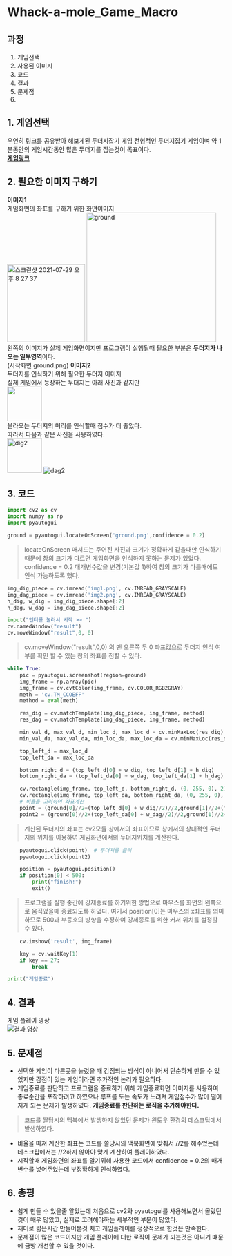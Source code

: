 # Whack-a-mole_Game_Macro

## 과정  
1. 게임선택
2. 사용된 이미지
3. 코드
4. 결과
5. 문제점
6. 

## 1. 게임선택
우연히 링크를 공유받아 해보게된 두더지잡기 게임
전형적인 두더지잡기 게임이며 약 1분동안의 게임시간동안 많은 두더지를 잡는것이 목표이다.  
**[게임링크](http://g.regogame.com/game/48/)**

## 2. 필요한 이미지 구하기
**이미지1**  
게임화면의 좌표를 구하기 위한 화면이미지  
<img width="180" alt="스크린샷 2021-07-29 오후 8 27 37" src="https://user-images.githubusercontent.com/57162448/127484535-d9349a4f-669c-4f34-a307-03d55cc9390c.png">
<img width="300" alt="ground" src="https://user-images.githubusercontent.com/57162448/127487281-5f31a44e-67df-426c-8678-e3dbd486aca0.png">  
왼쪽의 이미지가 실제 게임화면이지만 프로그램이 실행될때 필요한 부분은 **두더지가 나오는 일부영역**이다.  
(시작화면 ground.png)
**이미지2**  
두더지를 인식하기 위해 필요한 두더지 이미지  
실제 게임에서 등장하는 두더지는 아래 사진과 같지만  
<img width="80" src="http://g.regogame.com/game/48/res/game/diglett1.png">  
올라오는 두더지의 머리를 인식할때 점수가 더 좋았다.  
따라서 다음과 같은 사진을 사용하였다.  
<img width="80" alt="dig2" src="https://user-images.githubusercontent.com/57162448/127487832-806eeb8e-b760-412d-bc7b-9f911595794c.png">
![dag2](https://user-images.githubusercontent.com/57162448/127487850-3c053be7-32a7-4536-857d-4fc04c86e90d.png)

## 3. 코드
```python
import cv2 as cv
import numpy as np
import pyautogui

ground = pyautogui.locateOnScreen('ground.png',confidence = 0.2)
```
> locateOnScreen 매서드는 주어진 사진과 크기가 정확하게 같을때만 인식하기 때문에 창의 크기가 다르면 게임화면을 인식하지 못하는 문제가 있었다.
confidence = 0.2 매개변수값을 변경(기본값 1)하여 창의 크기가 다를때에도 인식 가능하도록 했다.
```python
img_dig_piece = cv.imread('img1.png', cv.IMREAD_GRAYSCALE)
img_dag_piece = cv.imread('img2.png', cv.IMREAD_GRAYSCALE)
h_dig, w_dig = img_dig_piece.shape[:2]
h_dag, w_dag = img_dag_piece.shape[:2]

input("엔터를 눌러서 시작 >> ")
cv.namedWindow("result")  
cv.moveWindow("result",0, 0)  
```
> cv.moveWindow("result",0,0) 의 맨 오른쪽 두 0 좌표값으로 두더지 인식 여부를 확인 할 수 있는 창의 좌표를 정할 수 있다.
```python
while True:
    pic = pyautogui.screenshot(region=ground)
    img_frame = np.array(pic)
    img_frame = cv.cvtColor(img_frame, cv.COLOR_RGB2GRAY)
    meth = 'cv.TM_CCOEFF'
    method = eval(meth)

    res_dig = cv.matchTemplate(img_dig_piece, img_frame, method)
    res_dag = cv.matchTemplate(img_dag_piece, img_frame, method)

    min_val_d, max_val_d, min_loc_d, max_loc_d = cv.minMaxLoc(res_dig)
    min_val_da, max_val_da, min_loc_da, max_loc_da = cv.minMaxLoc(res_dag)

    top_left_d = max_loc_d
    top_left_da = max_loc_da

    bottom_right_d = (top_left_d[0] + w_dig, top_left_d[1] + h_dig)
    bottom_right_da = (top_left_da[0] + w_dag, top_left_da[1] + h_dag)

    cv.rectangle(img_frame, top_left_d, bottom_right_d, (0, 255, 0), 2)
    cv.rectangle(img_frame, top_left_da, bottom_right_da, (0, 255, 0), 2)
    # 비율을 고려하여 좌표계산
    point = (ground[0]//2+(top_left_d[0] + w_dig//2)//2,ground[1]//2+(top_left_d[1]+h_dig//2)//2)
    point2 = (ground[0]//2+(top_left_da[0] + w_dag//2)//2,ground[1]//2+(top_left_da[1]+h_dag//2)//2)
```
> 계산된 두더지의 좌표는 cv2모듈 창에서의 좌표이므로 창에서의 상대적인 두더지의 위치를 이용하여 게임화면에서의 두더지위치를 계산한다. 
```python
    pyautogui.click(point)  # 두더지를 클릭
    pyautogui.click(point2)
```
```python
    position = pyautogui.position()
    if position[0] < 500:
        print("finish!")
        exit()
```
> 프로그램을 실행 중간에 강제종료를 하기위한 방법으로 마우스를 화면의 왼쪽으로 움직였을때 종료되도록 하였다. 
> 여기서 position[0]는 마우스의 x좌표를 의미하므로 500과 부등호의 방향을 수정하여 강제종료를 위한 커서 위치를 설정할 수 있다.
```python
    cv.imshow('result', img_frame)

    key = cv.waitKey(1)
    if key == 27:
        break

print("게임종료")
```

## 4. 결과  
게임 플레이 영상  
[![결과 영상](http://i.ytimg.com/vi/ENhrzijk5d4/0.jpg)](https://youtu.be/ENhrzijk5d4)

## 5. 문제점
- 선택한 게임이 다른곳을 눌렀을 때 감점되는 방식이 아니어서 단순하게 만들 수 있었지만 감점이 있는 게임이라면 추가적인 논리가 필요하다.
- 게임종료를 판단하고 프로그램을 종료하기 위해 게임종료화면 이미지를 사용하여 종료순간을 포착하려고 하였으나 루프를 도는 속도가 느려져 게임점수가 많이 떨어지게 되는 문제가 발생하였다. **게임종료를 판단하는 로직을 추가해야한다.**
> 코드를 짤당시의 맥북에서 발생하지 않았던 문제가 윈도우 환경의 데스크탑에서 발생하였다.
- 비율을 따져 계산한 좌표는 코드를 쓸당시의 맥북화면에 맞춰서 //2를 해주었는데 데스크탑에서는 //2하지 않아야 맞게 계산하여 플레이하였다.
- 시작할때 게임화면의 좌표를 알기위해 사용한 코드에서 confidence = 0.2의 매개변수를 넣어주었는데 부정확하게 인식하였다.

## 6. 총평
- 쉽게 만들 수 있을줄 알았는데 처음으로 cv2와 pyautogui를 사용해보면서 몰랐던 것이 매우 많았고, 실제로 고려해야하는 세부적인 부분이 많았다.
- 재미로 짧은시간 만들어본것 치고 게임플레이를 정상적으로 한것은 만족한다.
- 문제점이 많은 코드이지만 게임 플레이에 대한 로직이 문제가 되는것은 아니기 떄문에 금방 개선할 수 있을 것이다. 
